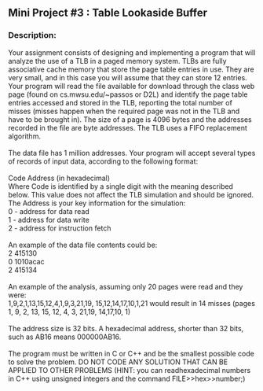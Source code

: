 ## Mini Project #3 : Table Lookaside Buffer

### Description:
Your assignment consists of designing and implementing a program that will analyze the use of a TLB in a paged memory system. TLBs are fully associative cache memory that store the page table entries in use. They are very small, and in this case you will assume that they can store 12 entries. Your program will read the file available for download through the class web page (found on cs.mwsu.edu/~passos or D2L) and identify the page table entries accessed and stored in the TLB, reporting the total number of misses (misses happen when the required page was not in the TLB and have to be brought in). The size of a page is 4096 bytes and the addresses recorded in the file are byte addresses. The TLB uses a FIFO replacement algorithm.\
\
The data file has 1 million addresses. Your program will accept several types of records of input data,
according to the following format:\
\
Code Address (in hexadecimal)\
Where Code is identified by a single digit with the meaning described below. This value does not affect the TLB simulation and should be ignored. The Address is your key information for the simulation:\
0 - address for data read\
1 - address for data write\
2 - address for instruction fetch\
\
An example of the data file contents could be:\
2 415130\
0 1010acac\
2 415134\
\
An example of the analysis, assuming only 20 pages were read and they were:\
1,9,2,1,13,15,12,4,1,9,3,21,19, 15,12,14,17,10,1,21 would result in 14 misses (pages 1, 9, 2, 13, 15, 12, 4, 3, 21,19, 14,17,10, 1)\
\
The address size is 32 bits. A hexadecimal address, shorter than 32 bits, such as AB16 means 000000AB16.\
\
The program must be written in C or C++ and be the smallest possible code to solve the problem. DO NOT CODE ANY SOLUTION THAT CAN BE APPLIED TO OTHER PROBLEMS (HINT: you can readhexadecimal numbers in C++ using unsigned integers and the command FILE>>hex>>number;)
